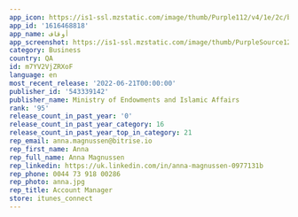 ```yaml
---
app_icon: https://is1-ssl.mzstatic.com/image/thumb/Purple112/v4/1e/2c/b2/1e2cb26d-9bea-49e8-0f25-df00c6ed0eec/AppIcon-1x_U007emarketing-0-7-0-0-85-220.png/1024x1024bb.png
app_id: '1616468818'
app_name: أوقاف
app_screenshot: https://is1-ssl.mzstatic.com/image/thumb/PurpleSource122/v4/f8/b0/b4/f8b0b48e-4b32-8dc5-7bba-3558babdcf9b/2a204a41-887e-4fd8-951a-0091a76c12f6__U0627_U0644_U0635_U0641_U062d_U0627_U062a__U0644_U0644_U062a_U0637_U0628_U064a_U0642-01.jpg/1284x2778bb.png
category: Business
country: QA
id: m7YV2VjZRXoF
language: en
most_recent_release: '2022-06-21T00:00:00'
publisher_id: '543339142'
publisher_name: Ministry of Endowments and Islamic Affairs
rank: '95'
release_count_in_past_year: '0'
release_count_in_past_year_category: 16
release_count_in_past_year_top_in_category: 21
rep_email: anna.magnussen@bitrise.io
rep_first_name: Anna
rep_full_name: Anna Magnussen
rep_linkedin: https://uk.linkedin.com/in/anna-magnussen-0977131b
rep_phone: 0044 73 918 00286
rep_photo: anna.jpg
rep_title: Account Manager
store: itunes_connect
---
```

